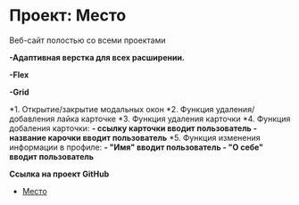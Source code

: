 # Проект: Место

Веб-сайт полостью со всеми проектами

**-Адаптивная верстка для всех расширении.**

**-Flex**

**-Grid**

*1. Открытие/закрытие модальных окон
*2. Функция удаления/добавления лайка карточке
*3. Функция удаления карточки 
*4. Функция добаления карточки:
    **- ссылку карточки вводит пользователь
    - название карочки вводит пользователь**
*5. Функция изменения информации в профиле:
    **- "Имя" вводит пользователь
    - "О себе" вводит пользователь**

**Ссылка на проект GitHub**

* [Место](https://derezaivan.github.io/mesto/)

